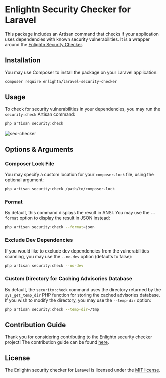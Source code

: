 # Enlightn Security Checker for Laravel

This package includes an Artisan command that checks if your application uses dependencies with known security vulnerabilities. It is a wrapper around the [Enlightn Security Checker](https://github.com/enlightn/security-checker).

## Installation

You may use Composer to install the package on your Laravel application:

```bash
composer require enlightn/laravel-security-checker
```

## Usage

To check for security vulnerabilities in your dependencies, you may run the `security:check` Artisan command: 

```bash
php artisan security:check
```

![sec-checker](https://user-images.githubusercontent.com/16099046/115501322-a4466800-a290-11eb-9242-ba1ac41912a0.png)


## Options & Arguments

### Composer Lock File

You may specify a custom location for your `composer.lock` file, using the optional argument:

```bash
php artisan security:check /path/to/composer.lock
```

### Format

By default, this command displays the result in ANSI. You may use the `--format` option to display the result in JSON instead:

```bash
php artisan security:check --format=json
```

### Exclude Dev Dependencies

If you would like to exclude dev dependencies from the vulnerabilities scanning, you may use the `--no-dev` option (defaults to false):

```bash
php artisan security:check --no-dev
```

### Custom Directory for Caching Advisories Database

By default, the `security:check` command uses the directory returned by the `sys_get_temp_dir` PHP function for storing the cached advisories database. If you wish to modify the directory, you may use the `--temp-dir` option:

```bash
php artisan security:check --temp-dir=/tmp
```

## Contribution Guide

Thank you for considering contributing to the Enlightn security checker project! The contribution guide can be found [here](https://www.laravel-enlightn.com/docs/getting-started/contribution-guide.html).

## License

The Enlightn security checker for Laravel is licensed under the [MIT license](LICENSE.md).
